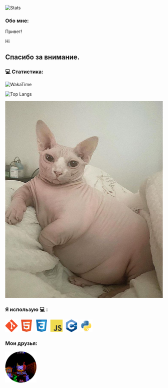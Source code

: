 ![Stats](https://github-readme-stats.vercel.app/api?username=Alex9600t\&show_icons=true\&theme=radical\&locale=ru)

### Обо мне:
Привет!

Hi

## Спасибо за внимание.

### :computer: Статистика:

![WakaTime](https://github-readme-stats.vercel.app/api/wakatime?username=bduidan&theme=tokyonight&custom_title=WakaTime:&locale=ru&border_color=0d1117&&text_color=70a5d3&title_color=CD5BA5&hide_progress=true&layout=compact)

![Top Langs](https://github-readme-stats.vercel.app/api/top-langs?username=Alex9600t&theme=tokyonight&layout=compact&custom_title=%D0%A1%D0%B0%D0%BC%D1%8B%D0%B5%20%D0%B8%D1%81%D0%BF%D0%BE%D0%BB%D1%8C%D0%B7%D1%83%D0%B5%D0%BC%D1%8B%D0%B5%20%D1%8F%D0%B7%D1%8B%D0%BA%D0%B8:&locale=ru&border_color=0d1117&&text_color=70a5d3&title_color=CD5BA5)

[![Какой-то лох](img/lox.jpg)](https://github.com/wh1teheaven1337)

### Я использую :computer: :

<div>
  <img src="https://github.com/devicons/devicon/blob/master/icons/git/git-original.svg" title="git" alt="git" width="40" height="40"/>&nbsp
  <img src="https://github.com/devicons/devicon/blob/master/icons/html5/html5-original.svg" title="html5" alt="html5" width="40" height="40"/>&nbsp
  <img src="https://github.com/devicons/devicon/blob/master/icons/css3/css3-original.svg" title="css" alt="css" width="40" height="40"/>&nbsp
  <img src="https://github.com/devicons/devicon/blob/master/icons/javascript/javascript-original.svg" title="javascript" alt="javascript" width="40" height="40"/>&nbsp
  <img src="https://github.com/devicons/devicon/blob/master/icons/cplusplus/cplusplus-original.svg" title="redux" alt="tailwindcss" width="40" height="40"/>&nbsp;
  <img src="https://github.com/devicons/devicon/blob/master/icons/python/python-original.svg" title="electron" alt="electron" width="40" height="40"/>&nbsp;
</div>

### Мои друзья:
[![dimabreus](img/dimabreus.png)](https://github.com/dimabreus)
